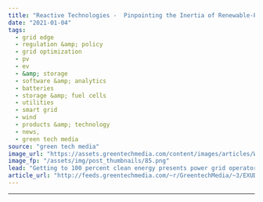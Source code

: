 ```yaml
---
title: "Reactive Technologies -  Pinpointing the Inertia of Renewable-Powered Grids"
date: "2021-01-04"
tags: 
  - grid edge
  - regulation &amp; policy
  - grid optimization
  - pv
  - ev
  - &amp; storage
  - software &amp; analytics
  - batteries
  - storage &amp; fuel cells
  - utilities
  - smart grid
  - wind
  - products &amp; technology
  - news,
  - green tech media
source: "green tech media"
image_url: "https://assets.greentechmedia.com/content/images/articles/Wind_Power_Transmission_XL.png"
image_fp: "/assets/img/post_thumbnails/85.png"
lead: "Getting to 100 percent clean energy presents power grid operators with a major problem -  what to do about inertia. Reactive Technologies says its novel technology for measuring this critical aspect of grid stability can help them find answers. Over th ..."
article_url: "http://feeds.greentechmedia.com/~r/GreentechMedia/~3/EXUDZDVZJhs/reactive-technologies-pinpointing-the-inertia-of-renewable-powered-grids"
---
```


---
